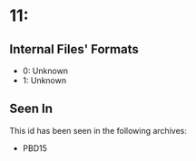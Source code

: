 # 11: 

## Internal Files' Formats
- 0: Unknown
- 1: Unknown

## Seen In

This id has been seen in the following archives:  

- PBD15  
